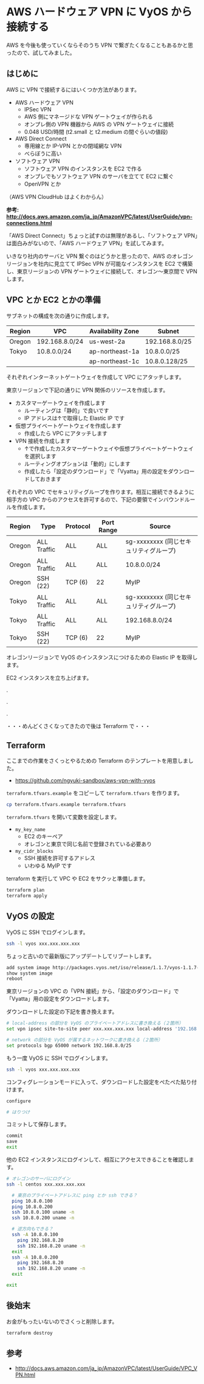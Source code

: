 # AWS ハードウェア VPN に VyOS から接続する

AWS を今後も使っていくならそのうち VPN で繋ぎたくなることもあるかと思ったので、試してみました。

## はじめに

AWS に VPN で接続するにはいくつか方法があります。

- AWS ハードウェア VPN
    - IPSec VPN
    - AWS 側にマネージドな VPN ゲートウェイが作られる
    - オンプレ側の VPN 機器から AWS の VPN ゲートウェイに接続
    - 0.048 USD/時間 (t2.small と t2.medium の間ぐらいの値段)
- AWS Direct Connect
    - 専用線とか IP-VPN とかの閉域網な VPN
    - べらぼうに高い
- ソフトウェア VPN
    - ソフトウェア VPN のインスタンスを EC2 で作る
    - オンプレでもソフトウェア VPN のサーバを立てて EC2 に繋ぐ
    - OpenVPN とか

（AWS VPN CloudHub はよくわからん）

**参考: http://docs.aws.amazon.com/ja_jp/AmazonVPC/latest/UserGuide/vpn-connections.html**

「AWS Direct Connect」ちょっと試すのは無理があるし、「ソフトウェア VPN」は面白みがないので、「AWS ハードウェア VPN」を試してみます。

いきなり社内のサーバと VPN 繋ぐのはどうかと思ったので、AWS のオレゴンリージョンを社内に見立てて IPSec VPN が可能なインスタンスを EC2 で構築し、東京リージョンの VPN ゲートウェイに接続して、オレゴン～東京間で VPN します。

## VPC とか EC2 とかの準備

サブネットの構成を次の通りに作成します。

| Region    | VPC               | Availability Zone | Subnet  
| ---       | ---               | ---               | ---
| Oregon    | 192.168.8.0/24    | us-west-2a        | 192.168.8.0/25
| Tokyo     | 10.8.0.0/24       | ap-northeast-1a   | 10.8.0.0/25
|           |                   | ap-northeast-1c   | 10.8.0.128/25

それぞれインターネットゲートウェイを作成して VPC にアタッチします。

東京リージョンで下記の通りに VPN 関係のリソースを作成します。

- カスタマーゲートウェイを作成します
    - ルーティングは「静的」で良いです
    - IP アドレスは↑で取得した Elastic IP です
- 仮想プライベートゲートウェイを作成します
    - 作成したら VPC にアタッチします
- VPN 接続を作成します
    - ↑で作成したカスタマーゲートウェイや仮想プライベートゲートウェイを選択します
    - ルーティングオプションは「動的」にします
    - 作成したら「設定のダウンロード」で「Vyatta」用の設定をダウンロードしておきます

それぞれの VPC でセキュリティグループを作ります。相互に接続できるように相手方の VPC からのアクセスを許可するので、下記の要領でインバウンドルールを作成します。

| Region    | Type        | Protocol | Port Range | Source
| ---       | ---         | ---      | ---        | ---
| Oregon    | ALL Traffic | ALL      | ALL        | sg-xxxxxxxx (同じセキュリティグループ)
| Oregon    | ALL Traffic | ALL      | ALL        | 10.8.0.0/24   
| Oregon    | SSH (22)    | TCP (6)  | 22         | MyIP
| Tokyo     | ALL Traffic | ALL      | ALL        | sg-xxxxxxxx (同じセキュリティグループ)
| Tokyo     | ALL Traffic | ALL      | ALL        | 192.168.8.0/24  
| Tokyo     | SSH (22)    | TCP (6)  | 22         | MyIP

オレゴンリージョンで VyOS のインスタンスにつけるための Elastic IP を取得します。

EC2 インスタンスを立ち上げます。

.

.

.


・・・めんどくさくなってきたので後は Terraform で・・・

## Terraform

ここまでの作業をさくっとやるための Terraform のテンプレートを用意しました。

- https://github.com/ngyuki-sandbox/aws-vpn-with-vyos

`terraform.tfvars.example` をコピーして `terraform.tfvars` を作ります。

```sh
cp terraform.tfvars.example terraform.tfvars
```

`terraform.tfvars` を開いて変数を設定します。

- `my_key_name`
    - EC2 のキーペア
    - オレゴンと東京で同じ名前で登録されている必要あり
- `my_cidr_blocks`
    - SSH 接続を許可するアドレス
    - いわゆる MyIP です

terraform を実行して VPC や EC2 をサクッと準備します。

```sh
terraform plan
terraform apply
```

## VyOS の設定

VyOS に SSH でログインします。

```sh
ssh -l vyos xxx.xxx.xxx.xxx
```

ちょっと古いので最新版にアップデートしてリブートします。

```sh
add system image http://packages.vyos.net/iso/release/1.1.7/vyos-1.1.7-amd64.iso
show system image
reboot
```

東京リージョンの VPC の「VPN 接続」から、「設定のダウンロード」で「Vyatta」用の設定をダウンロードします。

ダウンロードした設定の下記を書き換えます。

```sh
# local-address の部分を VyOS のプライベートアドレスに書き換える（２箇所）
set vpn ipsec site-to-site peer xxx.xxx.xxx.xxx local-address '192.168.8.10'

# network の部分を VyOS が属するネットワークに書き換える（２箇所）
set protocols bgp 65000 network 192.168.8.0/25
```

もう一度 VyOS に SSH でログインします。

```sh
ssh -l vyos xxx.xxx.xxx.xxx
```

コンフィグレーションモードに入って、ダウンロードした設定をぺたぺた貼り付けます。

```sh
configure

# はりつけ
```

コミットして保存します。

```sh
commit
save
exit
```

他の EC2 インスタンスにログインして、相互にアクセスできることを確認します。

```sh
# オレゴンのサーバにログイン
ssh -l centos xxx.xxx.xxx.xxx

  # 東京のプライベートアドレスに ping とか ssh できる？
  ping 10.8.0.100
  ping 10.8.0.200
  ssh 10.8.0.100 uname -n
  ssh 10.8.0.200 uname -n

  # 逆方向もできる？
  ssh -A 10.8.0.100
    ping 192.168.8.20
    ssh 192.168.8.20 uname -n
  exit
  ssh -A 10.8.0.200
    ping 192.168.8.20
    ssh 192.168.8.20 uname -n
  exit

exit
```

## 後始末

お金がもったいないのでさくっと削除します。

```sh
terraform destroy
```

## 参考

- http://docs.aws.amazon.com/ja_jp/AmazonVPC/latest/UserGuide/VPC_VPN.html
